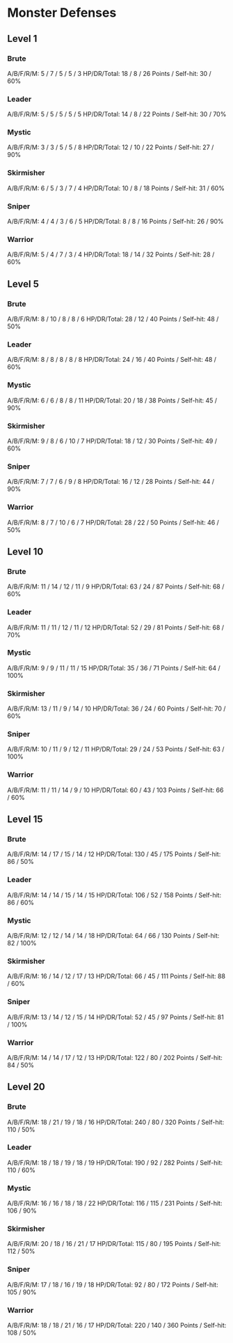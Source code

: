 # Monster Defenses

## Level 1

### Brute
A/B/F/R/M: 5 / 7 / 5 / 5 / 3
HP/DR/Total: 18 / 8 / 26
Points / Self-hit: 30 / 60%

### Leader
A/B/F/R/M: 5 / 5 / 5 / 5 / 5
HP/DR/Total: 14 / 8 / 22
Points / Self-hit: 30 / 70%

### Mystic
A/B/F/R/M: 3 / 3 / 5 / 5 / 8
HP/DR/Total: 12 / 10 / 22
Points / Self-hit: 27 / 90%

### Skirmisher
A/B/F/R/M: 6 / 5 / 3 / 7 / 4
HP/DR/Total: 10 / 8 / 18
Points / Self-hit: 31 / 60%

### Sniper
A/B/F/R/M: 4 / 4 / 3 / 6 / 5
HP/DR/Total: 8 / 8 / 16
Points / Self-hit: 26 / 90%

### Warrior
A/B/F/R/M: 5 / 4 / 7 / 3 / 4
HP/DR/Total: 18 / 14 / 32
Points / Self-hit: 28 / 60%

## Level 5

### Brute
A/B/F/R/M: 8 / 10 / 8 / 8 / 6
HP/DR/Total: 28 / 12 / 40
Points / Self-hit: 48 / 50%

### Leader
A/B/F/R/M: 8 / 8 / 8 / 8 / 8
HP/DR/Total: 24 / 16 / 40
Points / Self-hit: 48 / 60%

### Mystic
A/B/F/R/M: 6 / 6 / 8 / 8 / 11
HP/DR/Total: 20 / 18 / 38
Points / Self-hit: 45 / 90%

### Skirmisher
A/B/F/R/M: 9 / 8 / 6 / 10 / 7
HP/DR/Total: 18 / 12 / 30
Points / Self-hit: 49 / 60%

### Sniper
A/B/F/R/M: 7 / 7 / 6 / 9 / 8
HP/DR/Total: 16 / 12 / 28
Points / Self-hit: 44 / 90%

### Warrior
A/B/F/R/M: 8 / 7 / 10 / 6 / 7
HP/DR/Total: 28 / 22 / 50
Points / Self-hit: 46 / 50%

## Level 10

### Brute
A/B/F/R/M: 11 / 14 / 12 / 11 / 9
HP/DR/Total: 63 / 24 / 87
Points / Self-hit: 68 / 60%

### Leader
A/B/F/R/M: 11 / 11 / 12 / 11 / 12
HP/DR/Total: 52 / 29 / 81
Points / Self-hit: 68 / 70%

### Mystic
A/B/F/R/M: 9 / 9 / 11 / 11 / 15
HP/DR/Total: 35 / 36 / 71
Points / Self-hit: 64 / 100%

### Skirmisher
A/B/F/R/M: 13 / 11 / 9 / 14 / 10
HP/DR/Total: 36 / 24 / 60
Points / Self-hit: 70 / 60%

### Sniper
A/B/F/R/M: 10 / 11 / 9 / 12 / 11
HP/DR/Total: 29 / 24 / 53
Points / Self-hit: 63 / 100%

### Warrior
A/B/F/R/M: 11 / 11 / 14 / 9 / 10
HP/DR/Total: 60 / 43 / 103
Points / Self-hit: 66 / 60%

## Level 15

### Brute
A/B/F/R/M: 14 / 17 / 15 / 14 / 12
HP/DR/Total: 130 / 45 / 175
Points / Self-hit: 86 / 50%

### Leader
A/B/F/R/M: 14 / 14 / 15 / 14 / 15
HP/DR/Total: 106 / 52 / 158
Points / Self-hit: 86 / 60%

### Mystic
A/B/F/R/M: 12 / 12 / 14 / 14 / 18
HP/DR/Total: 64 / 66 / 130
Points / Self-hit: 82 / 100%

### Skirmisher
A/B/F/R/M: 16 / 14 / 12 / 17 / 13
HP/DR/Total: 66 / 45 / 111
Points / Self-hit: 88 / 60%

### Sniper
A/B/F/R/M: 13 / 14 / 12 / 15 / 14
HP/DR/Total: 52 / 45 / 97
Points / Self-hit: 81 / 100%

### Warrior
A/B/F/R/M: 14 / 14 / 17 / 12 / 13
HP/DR/Total: 122 / 80 / 202
Points / Self-hit: 84 / 50%

## Level 20

### Brute
A/B/F/R/M: 18 / 21 / 19 / 18 / 16
HP/DR/Total: 240 / 80 / 320
Points / Self-hit: 110 / 50%

### Leader
A/B/F/R/M: 18 / 18 / 19 / 18 / 19
HP/DR/Total: 190 / 92 / 282
Points / Self-hit: 110 / 60%

### Mystic
A/B/F/R/M: 16 / 16 / 18 / 18 / 22
HP/DR/Total: 116 / 115 / 231
Points / Self-hit: 106 / 90%

### Skirmisher
A/B/F/R/M: 20 / 18 / 16 / 21 / 17
HP/DR/Total: 115 / 80 / 195
Points / Self-hit: 112 / 50%

### Sniper
A/B/F/R/M: 17 / 18 / 16 / 19 / 18
HP/DR/Total: 92 / 80 / 172
Points / Self-hit: 105 / 90%

### Warrior
A/B/F/R/M: 18 / 18 / 21 / 16 / 17
HP/DR/Total: 220 / 140 / 360
Points / Self-hit: 108 / 50%
